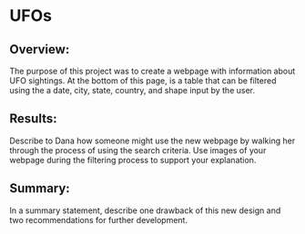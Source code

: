 # UFOs

## Overview:
The purpose of this project was to create a webpage with information about UFO sightings. At the bottom of this page, is a table that can be filtered using the a date, city, state, country, and shape input by the user.

## Results:
Describe to Dana how someone might use the new webpage by walking her through the process of using the search criteria. Use images of your webpage during the filtering process to support your explanation.



## Summary:
In a summary statement, describe one drawback of this new design and 
two recommendations for further development.



